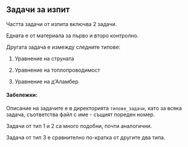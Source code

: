 ## Задачи за изпит

Частта задачи от изпита включва 2 задачи.

Едната е от материала за първо и второ контролно.

Другата задача е измежду следните типове:

1. Уравнение на струната

2. Уравнение на топлопроводимост

3. Уравнение на д'Аламбер

#### Забележки:

Описание на задачите е в директорията `типове_задачи`, като за всяка задача, съответства файл с име - същият пореден номер.

Задачи от тип 1 и 2 са много подобни, почти аналогични.

Задача от тип 3 е сравнително по-кратка от другите два типа.